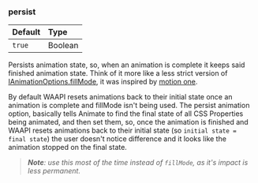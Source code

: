 ### persist

| Default | Type    |
| :------ | :------ |
| `true`  | Boolean |

Persists animation state, so, when an animation is complete it keeps said finished animation state. 
Think of it more like a less strict version of [IAnimationOptions.fillMode](/docs/api/interfaces/_okikio_animate.IAnimationOptions.html#fillMode), it was inspired by [motion one](https://motion.dev/).

By default WAAPI resets animations back to their initial state once an animation is complete and fillMode isn't being used. The persist animation option, basically tells Animate to find the final state of all CSS Properties being animated, and then set them, so, once the animation is finished and WAAPI resets animations back to their initial state (so `initial state = final state`) the user doesn't notice difference and it looks like the animation stopped on the final state.

> _**Note**: use this most of the time instead of `fillMode`, as it's impact is less permanent._